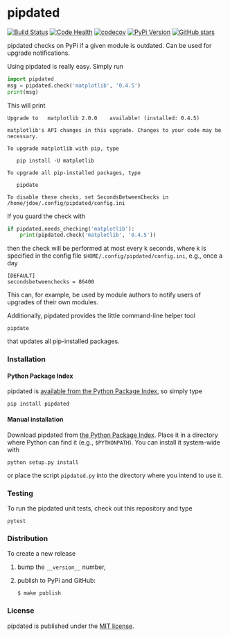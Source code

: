 # pipdated

[![Build
Status](https://travis-ci.org/nschloe/pipdated.svg?branch=master)](https://travis-ci.org/nschloe/pipdated)
[![Code Health](https://landscape.io/github/nschloe/pipdated/master/landscape.png)](https://landscape.io/github/nschloe/pipdated/master)
[![codecov](https://codecov.io/gh/nschloe/pipdated/branch/master/graph/badge.svg)](https://codecov.io/gh/nschloe/pipdated)
[![PyPi Version](https://img.shields.io/pypi/v/pipdated.svg)](https://pypi.python.org/pypi/pipdated)
[![GitHub stars](https://img.shields.io/github/stars/nschloe/pipdated.svg?style=social&label=Star&maxAge=2592000)](https://github.com/nschloe/pipdated)

pipdated checks on PyPi if a given module is outdated. Can be used for
upgrade notifications.

Using pipdated is really easy. Simply run
```python
import pipdated
msg = pipdated.check('matplotlib', '0.4.5')
print(msg)
```
This will print
```
Upgrade to   matplotlib 2.0.0    available! (installed: 0.4.5)

matplotlib's API changes in this upgrade. Changes to your code may be necessary.

To upgrade matplotlib with pip, type

   pip install -U matplotlib

To upgrade all pip-installed packages, type

   pipdate

To disable these checks, set SecondsBetweenChecks in
/home/jdoe/.config/pipdated/config.ini
```

If you guard the check with
```python
if pipdated.needs_checking('matplotlib'):
    print(pipdated.check('matplotlib', '0.4.5'))
```
then the check will be performed at most every k seconds, where k is specified
in the config file `$HOME/.config/pipdated/config.ini`, e.g., once a day
```
[DEFAULT]
secondsbetweenchecks = 86400
```

This can, for example, be used by module authors to notify users of upgrades of
their own modules.

Additionally, pipdated provides the little command-line helper tool
```
pipdate
```
that updates all pip-installed packages.

### Installation

#### Python Package Index

pipdated is [available from the Python Package
Index](https://pypi.python.org/pypi/pipdated/), so simply type
```
pip install pipdated
```

#### Manual installation

Download pipdated from
[the Python Package Index](https://pypi.python.org/pypi/pipdated/).
Place it in a directory where Python can find it (e.g., `$PYTHONPATH`).  You
can install it system-wide with
```
python setup.py install
```
or place the script `pipdated.py` into the directory where you intend to use
it.

### Testing

To run the pipdated unit tests, check out this repository and type
```
pytest
```

### Distribution

To create a new release

1. bump the `__version__` number,

2. publish to PyPi and GitHub:
    ```
    $ make publish
    ```

### License

pipdated is published under the [MIT license](https://en.wikipedia.org/wiki/MIT_License).
